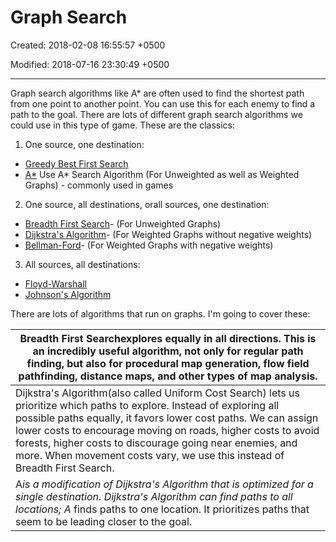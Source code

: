 # Graph Search

Created: 2018-02-08 16:55:57 +0500

Modified: 2018-07-16 23:30:49 +0500

---

Graph search algorithms like A* are often used to find the shortest path from one point to another point. You can use this for each enemy to find a path to the goal. There are lots of different graph search algorithms we could use in this type of game. These are the classics:

1.  One source, one destination:
-   [Greedy Best First Search](http://en.wikipedia.org/wiki/Best_first_search)
-   [A*](http://en.wikipedia.org/wiki/A*_search_algorithm) Use A* Search Algorithm (For Unweighted as well as Weighted Graphs) - commonly used in games



2.  One source, all destinations, orall sources, one destination:
-   [Breadth First Search](http://en.wikipedia.org/wiki/Breadth_first_search)- (For Unweighted Graphs)
-   [Dijkstra's Algorithm](http://en.wikipedia.org/wiki/Dijkstra%27s_algorithm)- (For Weighted Graphs without negative weights)
-   [Bellman-Ford](http://en.wikipedia.org/wiki/Bellman%E2%80%93Ford_algorithm)- (For Weighted Graphs with negative weights)



3.  All sources, all destinations:
-   [Floyd-Warshall](http://en.wikipedia.org/wiki/Floyd%E2%80%93Warshall_algorithm)
-   [Johnson's Algorithm](http://en.wikipedia.org/wiki/Johnson%27s_algorithm)



There are lots of algorithms that run on graphs. I'm going to cover these:

| Breadth First Searchexplores equally in all directions. This is an incredibly useful algorithm, not only for regular path finding, but also for procedural map generation, flow field pathfinding, distance maps, and other types of map analysis.                                                                                                                                                   |
|------------------------------------------------------------------------|
| Dijkstra's Algorithm(also called Uniform Cost Search) lets us prioritize which paths to explore. Instead of exploring all possible paths equally, it favors lower cost paths. We can assign lower costs to encourage moving on roads, higher costs to avoid forests, higher costs to discourage going near enemies, and more. When movement costs vary, we use this instead of Breadth First Search. |
| A*is a modification of Dijkstra's Algorithm that is optimized for a single destination. Dijkstra's Algorithm can find paths to all locations; A* finds paths to one location. It prioritizes paths that seem to be leading closer to the goal.                                                                                                                                                     |



